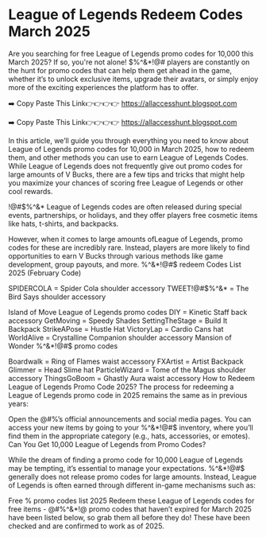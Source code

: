 # League of Legends Redeem Codes March 2025

Are you searching for free League of Legends promo codes for 10,000 this March 2025? If so, you're not alone! $%^&*!@# players are constantly on the hunt for promo codes that can help them get ahead in the game, whether it’s to unlock exclusive items, upgrade their avatars, or simply enjoy more of the exciting experiences the platform has to offer.

➡️ Copy Paste This Link👉👉👉👉 https://allaccesshunt.blogspot.com

➡️ Copy Paste This Link👉👉👉👉 https://allaccesshunt.blogspot.com

In this article, we’ll guide you through everything you need to know about League of Legends promo codes for 10,000 in March 2025, how to redeem them, and other methods you can use to earn League of Legends Codes. While League of Legends does not frequently give out promo codes for large amounts of V Bucks, there are a few tips and tricks that might help you maximize your chances of scoring free League of Legends or other cool rewards.

!@#$%^&* League of Legends codes are often released during special events, partnerships, or holidays, and they offer players free cosmetic items like hats, t-shirts, and backpacks.

However, when it comes to large amounts ofLeague of Legends, promo codes for these are incredibly rare. Instead, players are more likely to find opportunities to earn V Bucks through various methods like game development, group payouts, and more. %^&*!@#$ redeem Codes List 2025 (February Code)

SPIDERCOLA = Spider Cola shoulder accessory TWEET!@#$%^&* = The Bird Says shoulder accessory

Island of Move League of Legends promo codes DIY = Kinetic Staff back accessory GetMoving = Speedy Shades SettingTheStage = Build It Backpack StrikeAPose = Hustle Hat VictoryLap = Cardio Cans hat WorldAlive = Crystalline Companion shoulder accessory Mansion of Wonder %^&*!@#$ promo codes

Boardwalk = Ring of Flames waist accessory FXArtist = Artist Backpack Glimmer = Head Slime hat ParticleWizard = Tome of the Magus shoulder accessory ThingsGoBoom = Ghastly Aura waist accessory How to Redeem League of Legends Promo Code 2025? The process for redeeming a League of Legends promo code in 2025 remains the same as in previous years:

Open the @#$%^&*! Promo Code Redemption Page: Visit the official redemption page at . Enter the Code: Input the promo code into the text box. Press Redeem: Click on the “Redeem” button to activate the code. Receive Your Reward: If the promo code is valid, you will receive your reward, which you can check in your inventory. Make sure to keep up with current and active codes for 2025 by following ^&*!@#$%’s official announcements and social media pages. You can access your new items by going to your %^&*!@#$ inventory, where you’ll find them in the appropriate category (e.g., hats, accessories, or emotes). Can You Get 10,000 League of Legends from Promo Codes?

While the dream of finding a promo code for 10,000 League of Legends may be tempting, it’s essential to manage your expectations. %^&*!@#$ generally does not release promo codes for large amounts. Instead, League of Legends is often earned through different in-game mechanisms such as:

Free $%^&*!@# League of Legends Codes Free List 2025 ^&*!@#$% promo codes list 2025 Redeem these League of Legends codes for free items - @#$%^&*! League of Legends Code Generator Method No Human Verification 2025 . All #$%^&*!@ promo codes that haven’t expired for March 2025 have been listed below, so grab them all before they do! These have been checked and are confirmed to work as of 2025.
